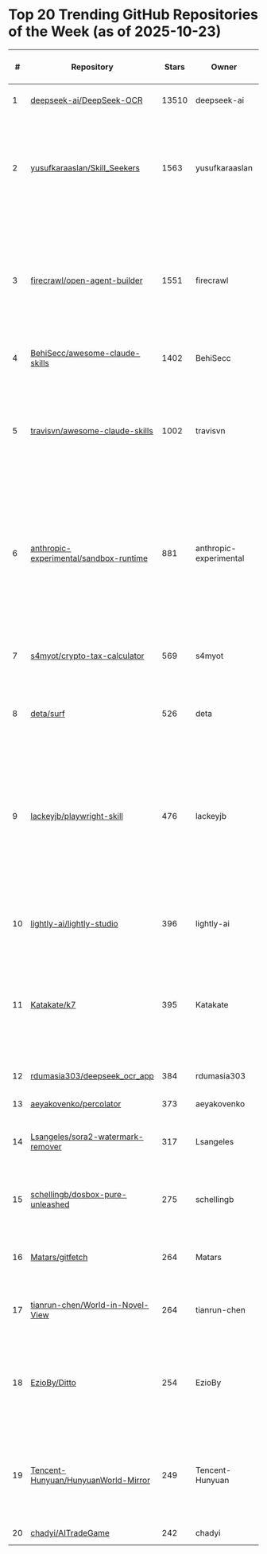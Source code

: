 # Top 20 Trending GitHub Repositories of the Week (as of 2025-10-23)

| # | Repository | Stars | Owner | Avatar | Description | Topics | URL | Created At | Updated At | Pushed At | Git URL | SSH URL | Clone URL | SVN URL | Homepage | Size | Language | Forks Count | Open Issues Count | Default Branch | License |
|---|------------|-------|-------|--------|-------------|--------|-----|------------|------------|-----------|---------|---------|-----------|---------|----------|------|----------|--------------|-------------------|----------------|---------|
| 1 | [deepseek-ai/DeepSeek-OCR](https://github.com/deepseek-ai/DeepSeek-OCR) | 13510 | deepseek-ai | ![deepseek-ai's avatar](https://avatars.githubusercontent.com/u/148330874?v=4) | Contexts Optical Compression | No topics | [https://github.com/deepseek-ai/DeepSeek-OCR](https://github.com/deepseek-ai/DeepSeek-OCR) | 2025-10-17T06:14:27Z | 2025-10-23T09:29:02Z | 2025-10-23T04:54:11Z | git://github.com/deepseek-ai/DeepSeek-OCR.git | git@github.com:deepseek-ai/DeepSeek-OCR.git | https://github.com/deepseek-ai/DeepSeek-OCR.git | https://github.com/deepseek-ai/DeepSeek-OCR | No homepage | 7954 | Python | 787 | 99 | main | MIT License |
| 2 | [yusufkaraaslan/Skill_Seekers](https://github.com/yusufkaraaslan/Skill_Seekers) | 1563 | yusufkaraaslan | ![yusufkaraaslan's avatar](https://avatars.githubusercontent.com/u/11597362?v=4) | Single powerful tool to convert ANY documentation website into a Claude skill | ai-tools, automation, claude-ai, claude-skills, documentation, documentation-generator, mcp, mcp-server, python, web-scraping | [https://github.com/yusufkaraaslan/Skill_Seekers](https://github.com/yusufkaraaslan/Skill_Seekers) | 2025-10-17T14:43:48Z | 2025-10-23T09:28:02Z | 2025-10-22T21:34:10Z | git://github.com/yusufkaraaslan/Skill_Seekers.git | git@github.com:yusufkaraaslan/Skill_Seekers.git | https://github.com/yusufkaraaslan/Skill_Seekers.git | https://github.com/yusufkaraaslan/Skill_Seekers | No homepage | 476 | Python | 145 | 132 | development | MIT License |
| 3 | [firecrawl/open-agent-builder](https://github.com/firecrawl/open-agent-builder) | 1551 | firecrawl | ![firecrawl's avatar](https://avatars.githubusercontent.com/u/135057108?v=4) | 🔥 Visual workflow builder for AI agents powered by Firecrawl - drag-and-drop web scraping pipelines with real-time execution | No topics | [https://github.com/firecrawl/open-agent-builder](https://github.com/firecrawl/open-agent-builder) | 2025-10-16T15:34:46Z | 2025-10-23T09:15:33Z | 2025-10-20T15:15:47Z | git://github.com/firecrawl/open-agent-builder.git | git@github.com:firecrawl/open-agent-builder.git | https://github.com/firecrawl/open-agent-builder.git | https://github.com/firecrawl/open-agent-builder | No homepage | 1104 | TypeScript | 247 | 5 | main | No license |
| 4 | [BehiSecc/awesome-claude-skills](https://github.com/BehiSecc/awesome-claude-skills) | 1402 | BehiSecc | ![BehiSecc's avatar](https://avatars.githubusercontent.com/u/226653201?v=4) | A curated list of Claude Skills. | No topics | [https://github.com/BehiSecc/awesome-claude-skills](https://github.com/BehiSecc/awesome-claude-skills) | 2025-10-17T15:05:35Z | 2025-10-23T09:28:25Z | 2025-10-22T08:31:06Z | git://github.com/BehiSecc/awesome-claude-skills.git | git@github.com:BehiSecc/awesome-claude-skills.git | https://github.com/BehiSecc/awesome-claude-skills.git | https://github.com/BehiSecc/awesome-claude-skills | No homepage | 17 | No language specified | 98 | 3 | main | No license |
| 5 | [travisvn/awesome-claude-skills](https://github.com/travisvn/awesome-claude-skills) | 1002 | travisvn | ![travisvn's avatar](https://avatars.githubusercontent.com/u/2686415?v=4) | A curated list of awesome Claude Skills, resources, and tools for customizing Claude AI workflows — particularly Claude Code | agentic-coding, anthropic, awesome, awesome-list, awesome-lists, claude, claude-ai, claude-code, claude-desktop, claude-skills, claudeskills | [https://github.com/travisvn/awesome-claude-skills](https://github.com/travisvn/awesome-claude-skills) | 2025-10-16T20:42:39Z | 2025-10-23T09:30:01Z | 2025-10-22T07:37:31Z | git://github.com/travisvn/awesome-claude-skills.git | git@github.com:travisvn/awesome-claude-skills.git | https://github.com/travisvn/awesome-claude-skills.git | https://github.com/travisvn/awesome-claude-skills | No homepage | 124 | No language specified | 56 | 0 | main | No license |
| 6 | [anthropic-experimental/sandbox-runtime](https://github.com/anthropic-experimental/sandbox-runtime) | 881 | anthropic-experimental | ![anthropic-experimental's avatar](https://avatars.githubusercontent.com/u/167155430?v=4) | A lightweight sandboxing tool for enforcing filesystem and network restrictions on arbitrary processes at the OS level, without requiring a container. | No topics | [https://github.com/anthropic-experimental/sandbox-runtime](https://github.com/anthropic-experimental/sandbox-runtime) | 2025-10-20T02:52:10Z | 2025-10-23T09:11:47Z | 2025-10-20T22:50:40Z | git://github.com/anthropic-experimental/sandbox-runtime.git | git@github.com:anthropic-experimental/sandbox-runtime.git | https://github.com/anthropic-experimental/sandbox-runtime.git | https://github.com/anthropic-experimental/sandbox-runtime | No homepage | 91 | TypeScript | 43 | 4 | main | Apache License 2.0 |
| 7 | [s4myot/crypto-tax-calculator](https://github.com/s4myot/crypto-tax-calculator) | 569 | s4myot | ![s4myot's avatar](https://avatars.githubusercontent.com/u/102112105?v=4) | An advanced cryptocurrency & personal income tax calculator. | bitcoin, crypto, crypto-tax-reports, cryptocurrency, cryptotax, tax-calculation, us-tax | [https://github.com/s4myot/crypto-tax-calculator](https://github.com/s4myot/crypto-tax-calculator) | 2025-10-21T17:24:55Z | 2025-10-23T01:39:32Z | 2025-10-21T18:50:34Z | git://github.com/s4myot/crypto-tax-calculator.git | git@github.com:s4myot/crypto-tax-calculator.git | https://github.com/s4myot/crypto-tax-calculator.git | https://github.com/s4myot/crypto-tax-calculator | No homepage | 1646 | Python | 136 | 0 | main | GNU Affero General Public License v3.0 |
| 8 | [deta/surf](https://github.com/deta/surf) | 526 | deta | ![deta's avatar](https://avatars.githubusercontent.com/u/47275976?v=4) | AI Notebooks | local, productivity, rust, svelte, typescript | [https://github.com/deta/surf](https://github.com/deta/surf) | 2025-10-20T15:09:57Z | 2025-10-23T09:28:46Z | 2025-10-22T17:01:27Z | git://github.com/deta/surf.git | git@github.com:deta/surf.git | https://github.com/deta/surf.git | https://github.com/deta/surf | https://deta.surf | 275007 | TypeScript | 29 | 5 | main | Apache License 2.0 |
| 9 | [lackeyjb/playwright-skill](https://github.com/lackeyjb/playwright-skill) | 476 | lackeyjb | ![lackeyjb's avatar](https://avatars.githubusercontent.com/u/9823496?v=4) | Claude Code Skill for browser automation with Playwright. Model-invoked - Claude autonomously writes and executes custom automation for testing and validation. | ai-tools, automation, browser-automation, claude, claude-code, claude-plugin, claude-skills, developer-tools, e2e-testing, model-invoked, nodejs, playwright, web-testing | [https://github.com/lackeyjb/playwright-skill](https://github.com/lackeyjb/playwright-skill) | 2025-10-19T21:33:51Z | 2025-10-23T07:32:06Z | 2025-10-21T23:52:39Z | git://github.com/lackeyjb/playwright-skill.git | git@github.com:lackeyjb/playwright-skill.git | https://github.com/lackeyjb/playwright-skill.git | https://github.com/lackeyjb/playwright-skill | No homepage | 59 | JavaScript | 14 | 0 | main | MIT License |
| 10 | [lightly-ai/lightly-studio](https://github.com/lightly-ai/lightly-studio) | 396 | lightly-ai | ![lightly-ai's avatar](https://avatars.githubusercontent.com/u/50146475?v=4) | Curate, Annotate, and Manage Your Data in LightlyStudio. | computer-vision, image-labeling, mlops | [https://github.com/lightly-ai/lightly-studio](https://github.com/lightly-ai/lightly-studio) | 2025-10-21T07:12:36Z | 2025-10-23T09:27:18Z | 2025-10-23T09:27:40Z | git://github.com/lightly-ai/lightly-studio.git | git@github.com:lightly-ai/lightly-studio.git | https://github.com/lightly-ai/lightly-studio.git | https://github.com/lightly-ai/lightly-studio | https://docs.lightly.ai/studio/ | 2821 | Python | 7 | 6 | main | Apache License 2.0 |
| 11 | [Katakate/k7](https://github.com/Katakate/k7) | 395 | Katakate | ![Katakate's avatar](https://avatars.githubusercontent.com/u/231723801?v=4) | Your own self-hosted infra for lightweight VM sandboxes to safely execute untrusted code. CLI, API, Python SDK. ⭐ Star it if you like it! ⭐ | agents, code, firecracker, kata, kubernetes, sandbox, security, self-hosted, virtual-machine, virtualization | [https://github.com/Katakate/k7](https://github.com/Katakate/k7) | 2025-10-19T10:14:36Z | 2025-10-23T09:27:50Z | 2025-10-22T20:36:33Z | git://github.com/Katakate/k7.git | git@github.com:Katakate/k7.git | https://github.com/Katakate/k7.git | https://github.com/Katakate/k7 | https://docs.katakate.org | 24404 | Python | 10 | 2 | main | Apache License 2.0 |
| 12 | [rdumasia303/deepseek_ocr_app](https://github.com/rdumasia303/deepseek_ocr_app) | 384 | rdumasia303 | ![rdumasia303's avatar](https://avatars.githubusercontent.com/u/120988431?v=4) | A quick vibe coded app for deepseek OCR | No topics | [https://github.com/rdumasia303/deepseek_ocr_app](https://github.com/rdumasia303/deepseek_ocr_app) | 2025-10-21T00:26:39Z | 2025-10-23T09:11:32Z | 2025-10-23T00:14:25Z | git://github.com/rdumasia303/deepseek_ocr_app.git | git@github.com:rdumasia303/deepseek_ocr_app.git | https://github.com/rdumasia303/deepseek_ocr_app.git | https://github.com/rdumasia303/deepseek_ocr_app | No homepage | 3517 | JavaScript | 45 | 9 | main | MIT License |
| 13 | [aeyakovenko/percolator](https://github.com/aeyakovenko/percolator) | 373 | aeyakovenko | ![aeyakovenko's avatar](https://avatars.githubusercontent.com/u/1029046?v=4) | No description | No topics | [https://github.com/aeyakovenko/percolator](https://github.com/aeyakovenko/percolator) | 2025-10-19T18:16:33Z | 2025-10-23T09:25:32Z | 2025-10-23T06:27:57Z | git://github.com/aeyakovenko/percolator.git | git@github.com:aeyakovenko/percolator.git | https://github.com/aeyakovenko/percolator.git | https://github.com/aeyakovenko/percolator | No homepage | 109838 | Makefile | 82 | 4 | master | No license |
| 14 | [Lsangeles/sora2-watermark-remover](https://github.com/Lsangeles/sora2-watermark-remover) | 317 | Lsangeles | ![Lsangeles's avatar](https://avatars.githubusercontent.com/u/132306433?v=4) | Watermark remover for Sora 2 generated videos | sora-ai, sora2, sora2-watermark-remover | [https://github.com/Lsangeles/sora2-watermark-remover](https://github.com/Lsangeles/sora2-watermark-remover) | 2025-10-20T12:00:28Z | 2025-10-23T08:12:01Z | 2025-10-21T18:58:51Z | git://github.com/Lsangeles/sora2-watermark-remover.git | git@github.com:Lsangeles/sora2-watermark-remover.git | https://github.com/Lsangeles/sora2-watermark-remover.git | https://github.com/Lsangeles/sora2-watermark-remover | No homepage | 80 | Python | 84 | 0 | main | GNU General Public License v3.0 |
| 15 | [schellingb/dosbox-pure-unleashed](https://github.com/schellingb/dosbox-pure-unleashed) | 275 | schellingb | ![schellingb's avatar](https://avatars.githubusercontent.com/u/14200249?v=4) | DOSBox reimagined, with a friendly interface, ZIP loading and save states | No topics | [https://github.com/schellingb/dosbox-pure-unleashed](https://github.com/schellingb/dosbox-pure-unleashed) | 2025-10-18T16:33:32Z | 2025-10-23T07:30:57Z | 2025-10-22T18:38:01Z | git://github.com/schellingb/dosbox-pure-unleashed.git | git@github.com:schellingb/dosbox-pure-unleashed.git | https://github.com/schellingb/dosbox-pure-unleashed.git | https://github.com/schellingb/dosbox-pure-unleashed | No homepage | 294 | C++ | 8 | 19 | main | GNU General Public License v2.0 |
| 16 | [Matars/gitfetch](https://github.com/Matars/gitfetch) | 264 | Matars | ![Matars's avatar](https://avatars.githubusercontent.com/u/47718015?v=4) | A neofetch alternative for GitHub quick view | No topics | [https://github.com/Matars/gitfetch](https://github.com/Matars/gitfetch) | 2025-10-19T22:13:38Z | 2025-10-23T09:07:50Z | 2025-10-22T22:05:55Z | git://github.com/Matars/gitfetch.git | git@github.com:Matars/gitfetch.git | https://github.com/Matars/gitfetch.git | https://github.com/Matars/gitfetch | No homepage | 175 | Python | 13 | 6 | main | GNU General Public License v2.0 |
| 17 | [tianrun-chen/World-in-Novel-View](https://github.com/tianrun-chen/World-in-Novel-View) | 264 | tianrun-chen | ![tianrun-chen's avatar](https://avatars.githubusercontent.com/u/126600557?v=4) | Scaling Novel View Synthesis for Static and Dynamic Scenes | No topics | [https://github.com/tianrun-chen/World-in-Novel-View](https://github.com/tianrun-chen/World-in-Novel-View) | 2025-10-17T14:43:19Z | 2025-10-23T09:10:17Z | 2025-10-22T15:40:50Z | git://github.com/tianrun-chen/World-in-Novel-View.git | git@github.com:tianrun-chen/World-in-Novel-View.git | https://github.com/tianrun-chen/World-in-Novel-View.git | https://github.com/tianrun-chen/World-in-Novel-View | No homepage | 11 | Python | 0 | 0 | main | No license |
| 18 | [EzioBy/Ditto](https://github.com/EzioBy/Ditto) | 254 | EzioBy | ![EzioBy's avatar](https://avatars.githubusercontent.com/u/29008595?v=4) | [Preprint 2025] Ditto: Scaling Instruction-Based Video Editing with a High-Quality Synthetic Dataset | diffusion-models, synthetic-data, video-editing | [https://github.com/EzioBy/Ditto](https://github.com/EzioBy/Ditto) | 2025-10-19T14:36:40Z | 2025-10-23T09:24:53Z | 2025-10-22T07:41:15Z | git://github.com/EzioBy/Ditto.git | git@github.com:EzioBy/Ditto.git | https://github.com/EzioBy/Ditto.git | https://github.com/EzioBy/Ditto | https://editto.net | 27803 | Python | 20 | 5 | main | Other |
| 19 | [Tencent-Hunyuan/HunyuanWorld-Mirror](https://github.com/Tencent-Hunyuan/HunyuanWorld-Mirror) | 249 | Tencent-Hunyuan | ![Tencent-Hunyuan's avatar](https://avatars.githubusercontent.com/u/210980732?v=4) | Universal 3D World Reconstruction with Any-Prior Prompting | 3d, 3d-reconstruction, aigc, hunyuan, hunyuan3d, image-to-3d, scene-generation, world-model, world-models | [https://github.com/Tencent-Hunyuan/HunyuanWorld-Mirror](https://github.com/Tencent-Hunyuan/HunyuanWorld-Mirror) | 2025-10-16T13:47:15Z | 2025-10-23T09:14:02Z | 2025-10-23T08:50:43Z | git://github.com/Tencent-Hunyuan/HunyuanWorld-Mirror.git | git@github.com:Tencent-Hunyuan/HunyuanWorld-Mirror.git | https://github.com/Tencent-Hunyuan/HunyuanWorld-Mirror.git | https://github.com/Tencent-Hunyuan/HunyuanWorld-Mirror | https://3d-models.hunyuan.tencent.com/world/ | 14754 | Python | 14 | 0 | main | Other |
| 20 | [chadyi/AITradeGame](https://github.com/chadyi/AITradeGame) | 242 | chadyi | ![chadyi's avatar](https://avatars.githubusercontent.com/u/87369532?v=4) | No description | No topics | [https://github.com/chadyi/AITradeGame](https://github.com/chadyi/AITradeGame) | 2025-10-20T07:23:51Z | 2025-10-23T09:08:25Z | 2025-10-21T04:14:55Z | git://github.com/chadyi/AITradeGame.git | git@github.com:chadyi/AITradeGame.git | https://github.com/chadyi/AITradeGame.git | https://github.com/chadyi/AITradeGame | No homepage | 19 | Python | 84 | 1 | main | MIT License |